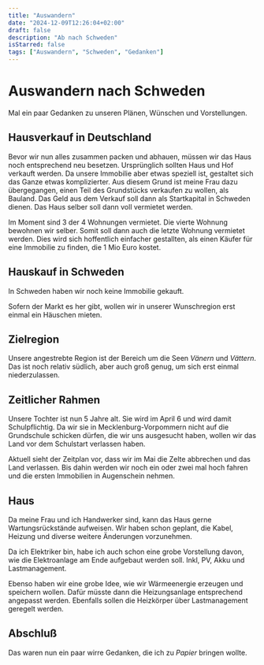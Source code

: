 ```yaml
---
title: "Auswandern"
date: "2024-12-09T12:26:04+02:00"
draft: false
description: "Ab nach Schweden"
isStarred: false
tags: ["Auswandern", "Schweden", "Gedanken"]
---
```


# Auswandern nach Schweden

Mal ein paar Gedanken zu unseren Plänen, Wünschen und Vorstellungen.

## Hausverkauf in Deutschland

Bevor wir nun alles zusammen packen und abhauen, müssen wir das Haus noch entsprechend neu besetzen.
Ursprünglich sollten Haus und Hof verkauft werden. Da unsere Immobilie aber etwas speziell ist,
gestaltet sich das Ganze etwas komplizierter.
Aus diesem Grund ist meine Frau dazu übergegangen, einen Teil des Grundstücks verkaufen zu wollen,
als Bauland. Das Geld aus dem Verkauf soll dann als Startkapital in Schweden dienen.
Das Haus selber soll dann voll vermietet werden.

Im Moment sind 3 der 4 Wohnungen vermietet. Die vierte Wohnung bewohnen wir selber.
Somit soll dann auch die letzte Wohnung vermietet werden.
Dies wird sich hoffentlich einfacher gestallten, als einen Käufer für eine Immobilie zu finden, die 
1 Mio Euro kostet.

## Hauskauf in Schweden

In Schweden haben wir noch keine Immobilie gekauft.

Sofern der Markt es her gibt, wollen wir in unserer Wunschregion erst einmal ein Häuschen mieten.

## Zielregion

Unsere angestrebte Region ist der Bereich um die Seen *Vänern* und *Vättern*.
Das ist noch relativ südlich, aber auch groß genug, um sich erst einmal 
niederzulassen.

## Zeitlicher Rahmen

Unsere Tochter ist nun 5 Jahre alt. Sie wird im April 6 und wird damit
Schulpflichtig. Da wir sie in Mecklenburg-Vorpommern nicht auf die 
Grundschule schicken dürfen, die wir uns ausgesucht haben, wollen wir das
Land vor dem Schulstart verlassen haben.

Aktuell sieht der Zeitplan vor, dass wir im Mai die Zelte abbrechen und 
das Land verlassen.
Bis dahin werden wir noch ein oder zwei mal hoch fahren und die ersten
Immobilien in Augenschein nehmen.

## Haus

Da meine Frau und ich Handwerker sind, kann das Haus gerne Wartungsrückstände
aufweisen. Wir haben schon geplant, die Kabel, Heizung und diverse weitere
Änderungen vorzunehmen.

Da ich Elektriker bin, habe ich auch schon eine grobe Vorstellung davon, wie
die Elektroanlage am Ende aufgebaut werden soll. Inkl, PV, Akku und 
Lastmanagement.

Ebenso haben wir eine grobe Idee, wie wir Wärmeenergie erzeugen und speichern 
wollen. Dafür müsste dann die Heizungsanlage entsprechend angepasst werden.
Ebenfalls sollen die Heizkörper über Lastmanagement geregelt werden.

## Abschluß

Das waren nun ein paar wirre Gedanken, die ich zu *Papier* bringen wollte.